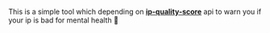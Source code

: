 This is a simple tool which depending on [**ip-quality-score**](https://www.ipqualityscore.com/) api to warn you if your ip is bad for mental health 🧠       
